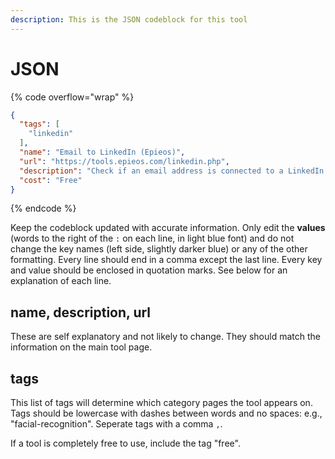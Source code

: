 ```yaml
---
description: This is the JSON codeblock for this tool
---
```


# JSON

{% code overflow="wrap" %}
```json
{
  "tags": [
    "linkedin"
  ],
  "name": "Email to LinkedIn (Epieos)",
  "url": "https://tools.epieos.com/linkedin.php",
  "description": "Check if an email address is connected to a LinkedIn Profile",
  "cost": "Free"
}
```
{% endcode %}

Keep the codeblock updated with accurate information. Only edit the **values** (words to the right of the `:` on each line, in light blue font) and do not change the key names (left side, slightly darker blue) or any of the other formatting. Every line should end in a comma except the last line. Every key and value should be enclosed in quotation marks. See below for an explanation of each line.&#x20;

## name, description, url

These are self explanatory and not likely to change. They should match the information on the main tool page.

## tags

This list of tags will determine which category pages the tool appears on. Tags should be lowercase with dashes between words and no spaces: e.g., "facial-recognition". Seperate tags with a comma `,`.

If a tool is completely free to use, include the tag "free".


